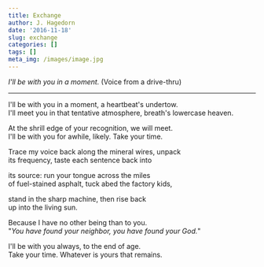 ```yaml
---
title: Exchange
author: J. Hagedorn
date: '2016-11-18'
slug: exchange
categories: []
tags: []
meta_img: /images/image.jpg
---
```


*I'll be with you in a moment.* (Voice from a drive-thru)

---

I'll be with you in a moment, a heartbeat's undertow.  
I'll meet you in that tentative atmosphere, breath's lowercase heaven.  

At the shrill edge of your recognition, we will meet.  
I'll be with you for awhile, likely.  Take your time.  

Trace my voice back along the mineral wires, unpack  
its frequency, taste each sentence back into  

its source: run your tongue across the miles  
of fuel-stained asphalt, tuck abed the factory kids,  

stand in the sharp machine, then rise back    
up into the living sun.  

Because I have no other being than to you.  
"*You have found your neighbor, you have found your God.*"  

I'll be with you always, to the end of age.  
Take your time.  Whatever is yours that remains.  
